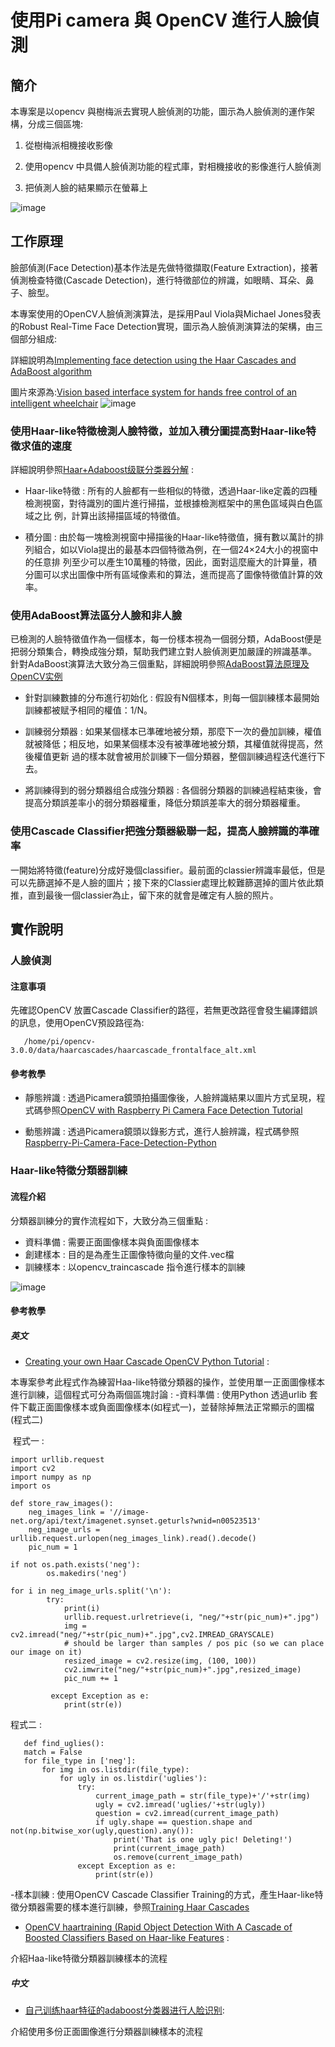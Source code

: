 # 使用Pi camera 與 OpenCV 進行人臉偵測

## 簡介

本專案是以opencv 與樹梅派去實現人臉偵測的功能，圖示為人臉偵測的運作架構，分成三個區塊:

1. 從樹梅派相機接收影像

2. 使用opencv 中具備人臉偵測功能的程式庫，對相機接收的影像進行人臉偵測 

3. 把偵測人臉的結果顯示在螢幕上

![image](https://github.com/MrLiuLiuLiu/RaspberryPi/blob/master/RaspberryPi%E4%BA%BA%E8%87%89%E5%81%B5%E6%B8%AC%E9%81%8B%E4%BD%9C%E6%9E%B6%E6%A7%8B.png)

 
## 工作原理

臉部偵測(Face Detection)基本作法是先做特徵擷取(Feature Extraction)，接著偵測檢查特徵(Cascade Detection)，進行特徵部位的辨識，如眼睛、耳朵、鼻子、臉型。

本專案使用的OpenCV人臉偵測演算法，是採用Paul Viola與Michael Jones發表的Robust Real-Time Face Detection實現，圖示為人臉偵測演算法的架構，由三個部分組成:

詳細說明為[Implementing face detection using the Haar Cascades and AdaBoost algorithm](https://hub.packtpub.com/implementing-face-detection-using-haar-cascades-adaboost-algorithm/)

圖片來源為:[Vision based interface system for hands free control of an intelligent wheelchair](https://link.springer.com/article/10.1186/1743-0003-6-33#Fig4)
![image](https://media.springernature.com/original/springer-static/image/art%3A10.1186%2F1743-0003-6-33/MediaObjects/12984_2008_Article_193_Fig4_HTML.jpg) 

### 使用Haar-like特徵檢測人臉特徵，並加入積分圖提高對Haar-like特徵求值的速度

詳細說明參照[Haar+Adaboost级联分类器分解](https://blog.csdn.net/lijihw_1022/article/details/51374073) : 

- Haar-like特徵 : 所有的人臉都有一些相似的特徵，透過Haar-like定義的四種檢測視窗，對待識別的圖片進行掃描，並根據檢測框架中的黑色區域與白色區域之比
  例，計算出該掃描區域的特徵值。
  
  
- 積分圖 : 由於每一塊檢測視窗中掃描後的Haar-like特徵值，擁有數以萬計的排列組合，如以Viola提出的最基本四個特徵為例，在一個24×24大小的視窗中的任意排
  列至少可以產生10萬種的特徵，因此，面對這麼龐大的計算量，積分圖可以求出圖像中所有區域像素和的算法，進而提高了圖像特徵值計算的效率。
  
### 使用AdaBoost算法區分人臉和非人臉

已檢測的人臉特徵值作為一個樣本，每一份樣本視為一個弱分類，AdaBoost便是把弱分類集合，轉換成強分類，幫助我們建立對人臉偵測更加嚴謹的辨識基準。
針對AdaBoost演算法大致分為三個重點，詳細說明參照[AdaBoost算法原理及OpenCV实例](https://blog.csdn.net/dcrmg/article/details/53038993)

- 針對訓練數據的分布進行初始化 : 假設有N個樣本，則每一個訓練樣本最開始訓練都被赋予相同的權值：1/N。

- 訓練弱分類器 : 如果某個樣本已準確地被分類，那麼下一次的疊加訓練，權值就被降低；相反地，如果某個樣本没有被準確地被分類，其權值就得提高，然後權值更新 
  過的樣本就會被用於訓練下一個分類器，整個訓練過程迭代進行下去。
  
- 將訓練得到的弱分類器组合成強分類器 : 各個弱分類器的訓練過程結束後，會提高分類誤差率小的弱分類器權重，降低分類誤差率大的弱分類器權重。 

### 使用Cascade Classifier把強分類器級聯一起，提高人臉辨識的準確率

一開始將特徵(feature)分成好幾個classifier。最前面的classier辨識率最低，但是可以先篩選掉不是人臉的圖片；接下來的Classier處理比較難篩選掉的圖片依此類推，直到最後一個classier為止，留下來的就會是確定有人臉的照片。

## 實作說明

### 人臉偵測


#### 注意事項 

先確認OpenCV 放置Cascade Classifier的路徑，若無更改路徑會發生編譯錯誤的訊息，使用OpenCV預設路徑為:
 ```
    /home/pi/opencv-3.0.0/data/haarcascades/haarcascade_frontalface_alt.xml
```

#### 參考教學

- 靜態辨識 : 透過Picamera鏡頭拍攝圖像後，人臉辨識結果以圖片方式呈現，程式碼參照[OpenCV with Raspberry Pi Camera Face Detection Tutorial](https://pythonprogramming.net/raspberry-pi-camera-opencv-face-detection-tutorial/) 

- 動態辨識 : 透過Picamera鏡頭以錄影方式，進行人臉辨識，程式碼參照[Raspberry-Pi-Camera-Face-Detection-Python](https://github.com/AsankaD7/Raspberry-Pi-Camera-Face-Detection-Python/blob/master/faceDetectPiVideo.py) 

### Haar-like特徵分類器訓練


#### 流程介紹

分類器訓練分的實作流程如下，大致分為三個重點 : 

- 資料準備 : 需要正面圖像樣本與負面圖像樣本
- 創建樣本 : 目的是為產生正圖像特徵向量的文件.vec檔
- 訓練樣本 : 以opencv_traincascade 指令進行樣本的訓練

![image](https://github.com/MrLiuLiuLiu/RaspberryPi/blob/master/Haa-like%E7%89%B9%E5%BE%B5%E5%88%86%E9%A1%9E%E5%99%A8%E8%A8%93%E7%B7%B4%E6%B5%81%E7%A8%8B.png)

#### 參考教學

##### 英文

- [Creating your own Haar Cascade OpenCV Python Tutorial](https://pythonprogramming.net/haar-cascade-object-detection-python-opencv-tutorial/) : 

本專案參考此程式作為練習Haa-like特徵分類器的操作，並使用單一正面圖像樣本進行訓練，這個程式可分為兩個區塊討論 : 
  -資料準備 : 使用Python 透過urlib 套件下載正面圖像樣本或負面圖像樣本(如程式一)，並替除掉無法正常顯示的圖檔(程式二)
  
  程式一 : 
```  
import urllib.request
import cv2
import numpy as np
import os

def store_raw_images():
    neg_images_link = '//image-net.org/api/text/imagenet.synset.geturls?wnid=n00523513'   
    neg_image_urls = urllib.request.urlopen(neg_images_link).read().decode()
    pic_num = 1
    
if not os.path.exists('neg'):
        os.makedirs('neg')
        
for i in neg_image_urls.split('\n'):
        try:
            print(i)
            urllib.request.urlretrieve(i, "neg/"+str(pic_num)+".jpg")
            img = cv2.imread("neg/"+str(pic_num)+".jpg",cv2.IMREAD_GRAYSCALE)
            # should be larger than samples / pos pic (so we can place our image on it)
            resized_image = cv2.resize(img, (100, 100))
            cv2.imwrite("neg/"+str(pic_num)+".jpg",resized_image)
            pic_num += 1
            
         except Exception as e:
            print(str(e))  
```
 程式二 : 
 
 ```
    def find_uglies():
    match = False
    for file_type in ['neg']:
        for img in os.listdir(file_type):
            for ugly in os.listdir('uglies'):
                try:
                    current_image_path = str(file_type)+'/'+str(img)
                    ugly = cv2.imread('uglies/'+str(ugly))
                    question = cv2.imread(current_image_path)
                    if ugly.shape == question.shape and not(np.bitwise_xor(ugly,question).any()):
                        print('That is one ugly pic! Deleting!')
                        print(current_image_path)
                        os.remove(current_image_path)
                except Exception as e:
                    print(str(e))
 ```                    
 -樣本訓練 : 使用OpenCV Cascade Classifier Training的方式，產生Haar-like特徵分類器需要的樣本進行訓練，參照[Training Haar Cascades](https://memememememememe.me/post/training-haar-cascades/)

- [OpenCV haartraining (Rapid Object Detection With A Cascade of Boosted Classifiers Based on Haar-like Features](http://note.sonots.com/SciSoftware/haartraining.html#v6f077ba) :

 介紹Haa-like特徵分類器訓練樣本的流程

##### 中文

- [自己训练haar特征的adaboost分类器进行人脸识别](https://blog.csdn.net/SGamble/article/details/52890637):

 介紹使用多份正面圖像進行分類器訓練樣本的流程

                                                                                                                                                                                                           





 


